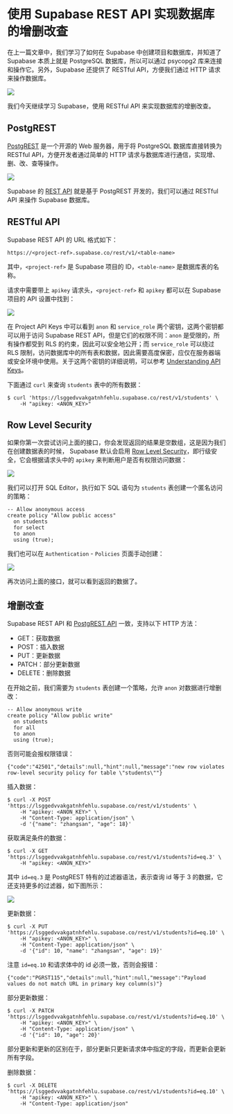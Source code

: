 # 使用 Supabase REST API 实现数据库的增删改查

在上一篇文章中，我们学习了如何在 Supabase 中创建项目和数据库，并知道了 Supabase 本质上就是 PostgreSQL 数据库，所以可以通过 psycopg2 库来连接和操作它。另外，Supabase 还提供了 RESTful API，方便我们通过 HTTP 请求来操作数据库。

![](./images/supabase-rest-api.png)

我们今天继续学习 Supabase，使用 RESTful API 来实现数据库的增删改查。

## PostgREST

[PostgREST](https://postgrest.org/) 是一个开源的 Web 服务器，用于将 PostgreSQL 数据库直接转换为 RESTful API，方便开发者通过简单的 HTTP 请求与数据库进行通信，实现增、删、改、查等操作。

![](./images/postgrest.png)

Supabase 的 [REST API](https://supabase.com/docs/guides/api) 就是基于 PostgREST 开发的，我们可以通过 RESTful API 来操作 Supabase 数据库。

## RESTful API

Supabase REST API 的 URL 格式如下：

```
https://<project-ref>.supabase.co/rest/v1/<table-name>
```

其中，`<project-ref>` 是 Supabase 项目的 ID，`<table-name>` 是数据库表的名称。

请求中需要带上 `apikey` 请求头，`<project-ref>` 和 `apikey` 都可以在 Supabase 项目的 API 设置中找到：

![](./images/supabase-api-settings.png)

在 Project API Keys 中可以看到 `anon` 和 `service_role` 两个密钥，这两个密钥都可以用于访问 Supabase REST API，但是它们的权限不同：`anon` 是受限的，所有操作都受到 RLS 的约束，因此可以安全地公开；而 `service_role` 可以绕过 RLS 限制，访问数据库中的所有表和数据，因此需要高度保密，应仅在服务器端或安全环境中使用。关于这两个密钥的详细说明，可以参考 [Understanding API Keys](https://supabase.com/docs/guides/api/api-keys)。

下面通过 `curl` 来查询 `students` 表中的所有数据：

```
$ curl 'https://lsggedvvakgatnhfehlu.supabase.co/rest/v1/students' \
    -H "apikey: <ANON_KEY>"
```

## Row Level Security

如果你第一次尝试访问上面的接口，你会发现返回的结果是空数组，这是因为我们在创建数据表的时候， Supabase 默认会启用 [Row Level Security](https://supabase.com/docs/guides/database/postgres/row-level-security)，即行级安全，它会根据请求头中的 `apikey` 来判断用户是否有权限访问数据：

![](./images/supabase-rls.png)

我们可以打开 SQL Editor，执行如下 SQL 语句为 `students` 表创建一个匿名访问的策略：

```
-- Allow anonymous access
create policy "Allow public access"
  on students
  for select
  to anon
  using (true);
```

我们也可以在 `Authentication` - `Policies` 页面手动创建：

![](./images/supabase-rls-policy.png)

再次访问上面的接口，就可以看到返回的数据了。

## 增删改查

Supabase REST API 和 [PostgREST API](https://docs.postgrest.org/en/v12/references/api.html) 一致，支持以下 HTTP 方法：

- GET：获取数据
- POST：插入数据
- PUT：更新数据
- PATCH：部分更新数据
- DELETE：删除数据

在开始之前，我们需要为 `students` 表创建一个策略，允许 `anon` 对数据进行增删改：

```
-- Allow anonymous write
create policy "Allow public write"
  on students
  for all
  to anon
  using (true);
```

否则可能会报权限错误：

```
{"code":"42501","details":null,"hint":null,"message":"new row violates row-level security policy for table \"students\""}
```

插入数据：

```
$ curl -X POST 'https://lsggedvvakgatnhfehlu.supabase.co/rest/v1/students' \
    -H "apikey: <ANON_KEY>" \
    -H "Content-Type: application/json" \
    -d '{"name": "zhangsan", "age": 18}'
```

获取满足条件的数据：

```
$ curl -X GET 'https://lsggedvvakgatnhfehlu.supabase.co/rest/v1/students?id=eq.3' \
    -H "apikey: <ANON_KEY>"
```

其中 `id=eq.3` 是 PostgREST 特有的过滤器语法，表示查询 id 等于 3 的数据，它还支持更多的过滤器，如下图所示：

![](./images/supabase-filter-operators.png)

更新数据：

```
$ curl -X PUT 'https://lsggedvvakgatnhfehlu.supabase.co/rest/v1/students?id=eq.10' \
    -H "apikey: <ANON_KEY>" \
    -H "Content-Type: application/json" \
    -d '{"id": 10, "name": "zhangsan", "age": 19}'
```

注意 `id=eq.10` 和请求体中的 id 必须一致，否则会报错：

```
{"code":"PGRST115","details":null,"hint":null,"message":"Payload values do not match URL in primary key column(s)"}
```

部分更新数据：

```
$ curl -X PATCH 'https://lsggedvvakgatnhfehlu.supabase.co/rest/v1/students?id=eq.10' \
    -H "apikey: <ANON_KEY>" \
    -H "Content-Type: application/json" \
    -d '{"id": 10, "age": 20}'
```

部分更新和更新的区别在于，部分更新只更新请求体中指定的字段，而更新会更新所有字段。

删除数据：

```
$ curl -X DELETE 'https://lsggedvvakgatnhfehlu.supabase.co/rest/v1/students?id=eq.10' \
    -H "apikey: <ANON_KEY>" \
    -H "Content-Type: application/json"
```
